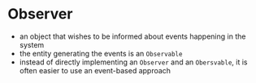# Observer

- an object that wishes to be informed about events happening in the system
- the entity generating the events is an `Observable`
- instead of directly implementing an `Observer` and an `Obersvable`, it is often easier to use an event-based approach
